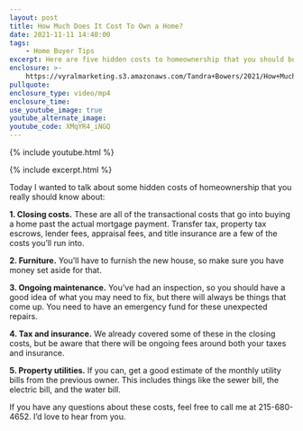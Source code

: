 ```yaml
---
layout: post
title: How Much Does It Cost To Own a Home?
date: 2021-11-11 14:40:00
tags:
    - Home Buyer Tips
excerpt: Here are five hidden costs to homeownership that you should budget for.
enclosure: >-
    https://vyralmarketing.s3.amazonaws.com/Tandra+Bowers/2021/How+Much+Does+It+Cost+To+Own+a+Home_+(1).mp4
pullquote:
enclosure_type: video/mp4
enclosure_time:
use_youtube_image: true
youtube_alternate_image:
youtube_code: XMqYR4_iNGQ
---
```

{% include youtube.html %}

{% include excerpt.html %}

Today I wanted to talk about some hidden costs of homeownership that you really should know about:

**1\. Closing costs.** These are all of the transactional costs that go into buying a home past the actual mortgage payment. Transfer tax, property tax escrows, lender fees, appraisal fees, and title insurance are a few of the costs you’ll run into.

**2\. Furniture.** You’ll have to furnish the new house, so make sure you have money set aside for that.

**3\. Ongoing maintenance.** You’ve had an inspection, so you should have a good idea of what you may need to fix, but there will always be things that come up. You need to have an emergency fund for these unexpected repairs.

**4\. Tax and insurance.** We already covered some of these in the closing costs, but be aware that there will be ongoing fees around both your taxes and insurance.

**5\. Property utilities.** If you can, get a good estimate of the monthly utility bills from the previous owner. This includes things like the sewer bill, the electric bill, and the water bill.&nbsp;

If you have any questions about these costs, feel free to call me at 215-680-4652. I’d love to hear from you.
